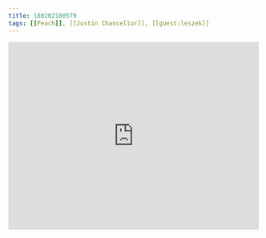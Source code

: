```yaml
---
title: 180202180579
tags: [[Peach]], [[Justin Chancellor]], [[guest:leszek]]
---
```

<iframe allow="accelerometer; autoplay; clipboard-write; encrypted-media; gyroscope; picture-in-picture" allowfullscreen="" frameborder="0" height="375" id="youtube_iframe" src="https://www.youtube.com/embed/zr_oXbLstyo?feature=oembed&amp;enablejsapi=1&amp;origin=https://safe.txmblr.com&amp;wmode=opaque" width="500"></iframe>